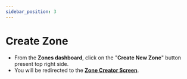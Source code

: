 ```yaml
---
sidebar_position: 3
---
```


# Create Zone

- From the **Zones dashboard**, click on the "**Create New Zone**" button present top right side.
- You will be redirected to the [**Zone Creator Screen**](/docs/anscer-anya/zone-creation/dashboard).
